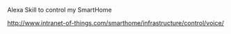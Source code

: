 Alexa Skill to control my SmartHome

http://www.intranet-of-things.com/smarthome/infrastructure/control/voice/
